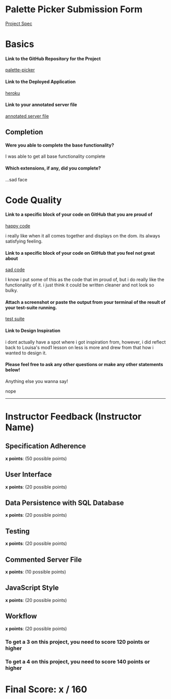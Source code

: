 # Palette Picker Submission Form

[Project Spec](http://frontend.turing.io/projects/palette-picker.html)

# Basics

#### Link to the GitHub Repository for the Project
[palette-picker](https://github.com/johnmboudreaux/palette-picker)

#### Link to the Deployed Application
[heroku](https://jm-palette-picker.herokuapp.com/)

#### Link to your annotated server file
[annotated server file](https://github.com/johnmboudreaux/palette-picker/blob/server-comments/server.js)

## Completion

#### Were you able to complete the base functionality?

I was able to get all base functionality complete

#### Which extensions, if any, did you complete?

...sad face

# Code Quality

#### Link to a specific block of your code on GitHub that you are proud of
[happy code](https://github.com/johnmboudreaux/palette-picker/blob/c84bcd40d2bd24bd5e7d4bb282643a45fbc10bb7/public/js/scripts.js#L107-L160)


i really like when it all comes together and displays on the dom. its always satisfying feeling.

#### Link to a specific block of your code on GitHub that you feel not great about
[sad code](https://github.com/johnmboudreaux/palette-picker/blob/c84bcd40d2bd24bd5e7d4bb282643a45fbc10bb7/public/js/scripts.js#L134-L160)

I know i put some of this as the code that im proud of, but i do really like the functionality of it. i 
just think it could be written cleaner and not look so bulky.

#### Attach a screenshot or paste the output from your terminal of the result of your test-suite running.

[test suite](<img width="1113" alt="screen shot 2017-12-01 at 11 48 38 am" src="https://user-images.githubusercontent.com/20631355/33498185-ad23f924-d68d-11e7-8089-0bb34cdb48fa.png">)

#### Link to Design Inspiration

i dont actually have a spot where i got inspiration from, however, i did reflect back to Louisa's mod1 lesson 
on less is more and drew from that how i wanted to design it.

#### Please feel free to ask any other questions or make any other statements below!

Anything else you wanna say!

nope

-----


# Instructor Feedback (Instructor Name)

## Specification Adherence

**x points**: (50 possible points)

## User Interface

**x points**: (20 possible points)

## Data Persistence with SQL Database

**x points**: (20 possible points)

## Testing

**x points**: (20 possible points)

## Commented Server File

**x points**: (10 possible points)

## JavaScript Style

**x points**: (20 possible points)

## Workflow

**x points**: (20 possible points)


### To get a 3 on this project, you need to score 120 points or higher
### To get a 4 on this project, you need to score 140 points or higher

# Final Score: x / 160

